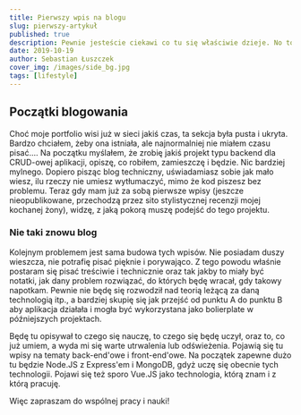 ```yaml
---
title: Pierwszy wpis na blogu
slug: pierwszy-artykuł
published: true
description: Pewnie jesteście ciekawi co tu się właściwie dzieje. No to może po krótce...
date: 2019-10-19
author: Sebastian Łuszczek
cover_img: /images/side_bg.jpg
tags: [lifestyle]
---
```


## Początki blogowania

Choć moje portfolio wisi już w sieci jakiś czas, ta sekcja była pusta i ukryta. Bardzo chciałem, żeby ona istniała, ale najnormalniej nie miałem czasu pisać.... Na początku myślałem, że zrobię jakiś projekt typu backend dla CRUD-owej aplikacji, opiszę, co robiłem, zamieszczę i będzie. Nic bardziej mylnego. Dopiero pisząc blog techniczny, uświadamiasz sobie jak mało wiesz, ilu rzeczy nie umiesz wytłumaczyć, mimo że kod piszesz bez problemu. Teraz gdy mam już za sobą pierwsze wpisy (jeszcze nieopublikowane, przechodzą przez sito stylistycznej recenzji mojej kochanej żony), widzę, z jaką pokorą muszę podejść do tego projektu.

### Nie taki znowu blog

Kolejnym problemem jest sama budowa tych wpisów. Nie posiadam duszy wieszcza, nie potrafię pisać pięknie i porywająco. Z tego powodu właśnie postaram się pisać treściwie i technicznie oraz tak jakby to miały być notatki, jak dany problem rozwiązać, do których będę wracał, gdy takowy napotkam. Pewnie nie będę się rozwodził nad teorią leżącą za daną technologią itp., a bardziej skupię się jak przejść od punktu A do punktu B aby aplikacja działała i mogła być wykorzystana jako bolierplate w późniejszych projektach.

Będę tu opisywał to czego się nauczę, to czego się będę uczył, oraz to, co już umiem, a wyda mi się warte utrwalenia lub odświeżenia. Pojawią się tu wpisy na tematy back-end'owe i front-end'owe. Na początek zapewne dużo tu będzie Node.JS z Express'em i MongoDB, gdyż uczę się obecnie tych technologii. Pojawi się też sporo Vue.JS jako technologia, którą znam i z którą pracuję.

Więc zapraszam do wspólnej pracy i nauki!
